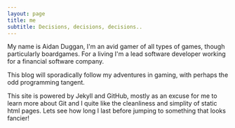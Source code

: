 ```yaml
---
layout: page
title: me
subtitle: Decisions, decisions, decisions..
---
```


My name is Aidan Duggan, I'm an avid gamer of all types of games, though particularly boardgames. For a living I'm a lead software developer working for a financial software company.

This blog will sporadically follow my adventures in gaming, with perhaps the odd programming tangent.

This site is powered by Jekyll and GitHub, mostly as an excuse for me to learn more about Git and I quite like the cleanliness and simplity of static html pages. Lets see how long I last before jumping to something that looks fancier!
